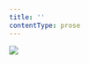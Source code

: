 ```yaml
---
title: ''
contentType: prose
---
```


<section>

![](../Images/obalka_vedomi_a_svedomi_zena_cosiniho.jpg)

</section>
